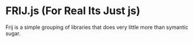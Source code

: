 # FRIJ.js (For Real Its Just js)
Frij is a simple grouping of libraries that does very little more than symantic sugar.  
